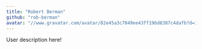 ```yaml
---
title: "Robert Berman"
github: "rob-berman"
avatar: "//www.gravatar.com/avatar/82e45a3c7049ee43ff196d8387c4dafb?d=identicon"
---
```


User description here!
